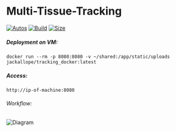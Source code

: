 # Multi-Tissue-Tracking

[![Autos](https://img.shields.io/docker/cloud/automated/jackallope/tracking_docker?style=for-the-badge)](https://hub.docker.com/r/jackallope/tracking_docker) 
[![Build](https://img.shields.io/docker/cloud/build/jackallope/tracking_docker?style=for-the-badge)](https://hub.docker.com/r/jackallope/tracking_docker) 
[![Size](https://img.shields.io/docker/image-size/jackallope/tracking_docker?style=for-the-badge)](https://hub.docker.com/r/jackallope/tracking_docker)   


##### Deployment on VM:
```
docker run --rm -p 8080:8080 -v ~/shared:/app/static/uploads jackallope/tracking_docker:latest
```
##### Access:
```
http://ip-of-machine:8080
```
###### Workflow:
![Diagram](https://jack.engineering/assets/flask_diagram.JPG)
